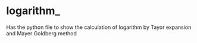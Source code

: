 # logarithm_
Has the python file to show the calculation of logarithm by Tayor expansion and Mayer Goldberg method
